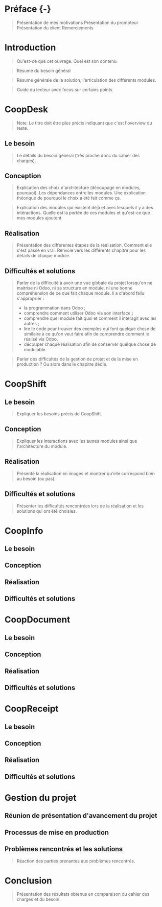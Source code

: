 # Préface {-}

> Présentation de mes motivations
> Présentation du promoteur
> Présentation du client
> Remerciements


# Introduction

> Qu'est-ce que cet ouvrage. Quel est son contenu.

> Résumé du besoin général

> Résumé générale de la solution, l'articulation des différents
> modules.

> Guide du lecteur avec focus sur certains points.


# CoopDesk

> Note: Le titre doit être plus précis indiquant que c'est l'overview du
> reste.

## Le besoin

> Le détails du besoin général (très proche donc du cahier des charges).

## Conception

> Explication des choix d'architecture (découpage en modules, pourquoi).
> Les dépendances entre les modules. Une explication théorique de pourquoi
> le choix a été fait comme ça.

> Explication des modules qui existent déjà et avec lesquels il y a des
> intéractions. Quelle est la portée de ces modules et qu'est-ce que mes
> modules ajoutent.

## Réalisation

> Présentation des différentes étapes de la réalisation. Comment elle
> s'est passé en vrai. Renvoie vers les différents chapitre pour les
> détails de chaque module.

## Difficultés et solutions

> Parler de la difficulté à avoir une vue globale du projet lorsqu'on ne
> maitrise ni Odoo, ni sa structure en module, ni une bonne
> compréhension de ce que fait chaque module.
> Il a d'abord fallu s'approprier :
>
> - la programmation dans Odoo ;
> - comprendre comment utiliser Odoo via son interface ;
> - comprendre quel module fait quoi et comment il interagit avec les
>   autres ;
> - lire le code pour trouver des exemples qui font quelque chose de
>   similaire à ce qu'on veut faire afin de comprendre comment le
>   réalisé via Odoo.
> - découper chaque réalisation afin de conserver quelque chose de
>   modulable.

> Parler des difficultés de la gestion de projet et de la mise en
> production ? Ou alors dans le chapitre dédié.


# CoopShift

## Le besoin

> Expliquer les besoins précis de CoopShift.

## Conception

> Expliquer les interactions avec les autres modules ainsi que
> l'architecture du module.

## Réalisation

> Présenté la réalisation en images et montrer qu'elle correspond bien au
> besoin (ou pas).

## Difficultés et solutions

> Présenter les difficultés rencontrées lors de la réalisation et les
> solutions qui ont été choisies.


# CoopInfo

## Le besoin

## Conception

## Réalisation

## Difficultés et solutions


# CoopDocument

## Le besoin

## Conception

## Réalisation

## Difficultés et solutions


# CoopReceipt

## Le besoin

## Conception

## Réalisation

## Difficultés et solutions


# Gestion du projet

## Réunion de présentation d'avancement du projet

## Processus de mise en production

## Problèmes rencontrés et les solutions

> Réaction des parties prenantes aux problèmes rencontrés.


# Conclusion

> Présentation des résultats obtenus en comparaison du cahier des charges
> et du besoin.

